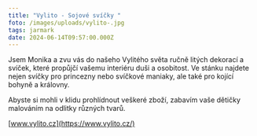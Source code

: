 ```yaml
---
title: "Vylito - Sojové svíčky "
foto: /images/uploads/vylito-.jpg
tags: jarmark
date: 2024-06-14T09:57:00.000Z
---
```

Jsem Monika a zvu vás do našeho Vylitého světa ručně litých dekorací a svíček, které propůjčí vašemu interiéru duši a osobitost. Ve stánku najdete nejen svíčky pro princezny nebo svíčkové maniaky, ale také pro kojící bohyně a královny.

Abyste si mohli v klidu prohlídnout veškeré zboží, zabavím vaše dětičky malováním na odlitky různých tvarů.

[www.vylito.cz](https://www.vylito.cz/)
